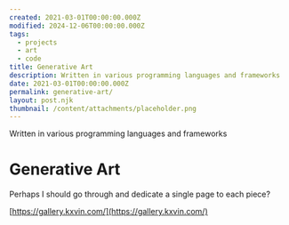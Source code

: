 ```yaml
---
created: 2021-03-01T00:00:00.000Z
modified: 2024-12-06T00:00:00.000Z
tags:
  - projects
  - art
  - code
title: Generative Art
description: Written in various programming languages and frameworks
date: 2021-03-01T00:00:00.000Z
permalink: generative-art/
layout: post.njk
thumbnail: /content/attachments/placeholder.png
---
```


Written in various programming languages and frameworks

# Generative Art

Perhaps I should go through and dedicate a single page to each piece?

[https://gallery.kxvin.com/](https://gallery.kxvin.com/)
